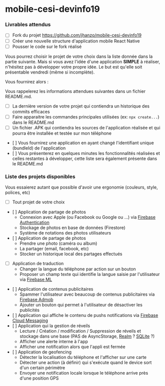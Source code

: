 # mobile-cesi-devinfo19

### Livrables attendus

- [ ] Fork du projet https://github.com/jhanzo/mobile-cesi-devinfo19
- [ ] Créer une nouvelle structure d'application mobile React Native
- [ ] Pousser le code sur le fork réalisé

Vous pourrez choisir le projet de votre choix dans la liste donnée dans la partie suivante. Mais si vous avez l'idée d'une application **SIMPLE** à réaliser, n'hésitez pas à développer votre propre idée. Le but est qu'elle soit présentable vendredi (même si incomplète). 

Vous fournirez alors :

Vous rappelerez les informations attendues suivantes dans un fichier README.md.

- [ ] La dernière version de votre projet qui contiendra un historique des commits efficaces
- [ ] Faire apparaitre les commandes principales utilisées (ex: `npx create...`) dans le README.md
- [ ] Un fichier .APK qui contiendra les sources de l'application réalisée et qui pourra être installée et testée sur mon téléphone
- [ ] Vous fournirez une application en ayant changé l'identifiant unique (bundleId) de l'application
- [ ] Vous présenterez en quelques minutes les fonctionnalités réalisées et celles restantes à développer, cette liste sera également présente dans le README.md

### Liste des projets disponibles

Vous essaierez autant que possible d'avoir une ergonomie (couleurs, style, polices, etc)

- [ ] Tout projet de votre choix
- [ ] Application de partage de photos  
    * Connexion avec Apple (ou Facebook ou Google ou ...) via [Firebase Authentication](https://rnfirebase.io/auth/usage)  
    * Stockage de photos en base de données (Firestore)  
    * Système de notations des photos utilisateurs  
- [ ] Application de partage de photos
    * Prendre une photo (caméra ou album)
    * La partager (email, facebook, etc)
    * Stocker un historique local des partages effectués
- [ ] Application de traduction
    * Changer la langue du téléphone par action sur un bouton
    * Proposer un champ texte qui identifie la langue saisie par l'utilisateur via [Firebase ML](https://rnfirebase.io/ml-natural-language/usage)
- [ ] Application de contenus publicitaires
    * Spammer l'utilisateur avec beaucoup de contenus publicitaires via [Firebase Admob](https://rnfirebase.io/admob/usage)
    * Ajouter un bouton qui permet à l'utilisateur de désactiver les publicités
- [ ] Application qui affiche le contenu de pushs notifications via [Firebase Cloud Messaging](https://rnfirebase.io/messaging/usage)
- [ ] Application qui la gestion de réveils
    *  Lecture / Création / modification / Suppression de réveils et stockage dans une base (PAS de AsyncStorage, [Realm](https://realm.io/blog/introducing-realm-react-native/) ? [SQLite](https://github.com/andpor/react-native-sqlite-storage) ?)
    * Afficher une alerte interne à l'app
    * Afficher une notification alors que l'appli est fermée
- [ ] Application de geofencing
    * Détecter la localisation du téléphone et l'afficher sur une carte
    * Détecter une action (à définir) qui s'exécute quand le device sort d'un certain périmètre
    * Envoyer une notification locale lorsque le téléphone arrive près d'une position GPS
